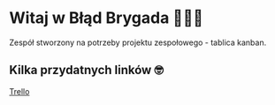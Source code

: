 # Witaj w Błąd Brygada 🚀🚀🚀
Zespół stworzony na potrzeby projektu zespołowego - tablica kanban.

## Kilka przydatnych linków 🤓
[Trello](https://trello.com/b/QIh9p59U/b%C5%82%C4%85d-brygada)
